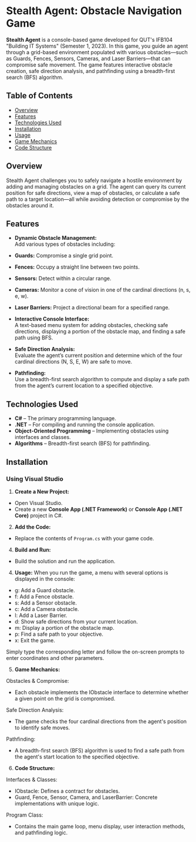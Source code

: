 # Stealth Agent: Obstacle Navigation Game

**Stealth Agent** is a console-based game developed for QUT's IFB104 "Building IT Systems" (Semester 1, 2023). In this game, you guide an agent through a grid-based environment populated with various obstacles—such as Guards, Fences, Sensors, Cameras, and Laser Barriers—that can compromise safe movement. The game features interactive obstacle creation, safe direction analysis, and pathfinding using a breadth-first search (BFS) algorithm.

## Table of Contents

- [Overview](#overview)
- [Features](#features)
- [Technologies Used](#technologies-used)
- [Installation](#installation)
- [Usage](#usage)
- [Game Mechanics](#game-mechanics)
- [Code Structure](#code-structure)


## Overview

Stealth Agent challenges you to safely navigate a hostile environment by adding and managing obstacles on a grid. The agent can query its current position for safe directions, view a map of obstacles, or calculate a safe path to a target location—all while avoiding detection or compromise by the obstacles around it.

## Features

- **Dynamic Obstacle Management:**  
Add various types of obstacles including:
- **Guards:** Compromise a single grid point.
- **Fences:** Occupy a straight line between two points.
- **Sensors:** Detect within a circular range.
- **Cameras:** Monitor a cone of vision in one of the cardinal directions (n, s, e, w).
- **Laser Barriers:** Project a directional beam for a specified range.

- **Interactive Console Interface:**  
A text-based menu system for adding obstacles, checking safe directions, displaying a portion of the obstacle map, and finding a safe path using BFS.

- **Safe Direction Analysis:**  
Evaluate the agent’s current position and determine which of the four cardinal directions (N, S, E, W) are safe to move.

- **Pathfinding:**  
Use a breadth-first search algorithm to compute and display a safe path from the agent’s current location to a specified objective.

## Technologies Used

- **C#** – The primary programming language.
- **.NET** – For compiling and running the console application.
- **Object-Oriented Programming** – Implementing obstacles using interfaces and classes.
- **Algorithms** – Breadth-first search (BFS) for pathfinding.

## Installation

### Using Visual Studio

1. **Create a New Project:**
- Open Visual Studio.
 - Create a new **Console App (.NET Framework)** or **Console App (.NET Core)** project in C#.

2. **Add the Code:**
 - Replace the contents of `Program.cs` with your game code.

4. **Build and Run:**
- Build the solution and run the application.

4. **Usage:**
When you run the game, a menu with several options is displayed in the console:

- g: Add a Guard obstacle.
- f: Add a Fence obstacle.
- s: Add a Sensor obstacle.
- c: Add a Camera obstacle.
- l: Add a Laser Barrier.
- d: Show safe directions from your current location.
- m: Display a portion of the obstacle map.
- p: Find a safe path to your objective.
- x: Exit the game.

Simply type the corresponding letter and follow the on-screen prompts to enter coordinates and other parameters.

5. **Game Mechanics:**

Obstacles & Compromise:
- Each obstacle implements the IObstacle interface to determine whether a given point on the grid is compromised.

Safe Direction Analysis:
- The game checks the four cardinal directions from the agent's position to identify safe moves.

Pathfinding:
- A breadth-first search (BFS) algorithm is used to find a safe path from the agent's start location to the specified objective.


6. **Code Structure:**

Interfaces & Classes:

- IObstacle: Defines a contract for obstacles.
- Guard, Fence, Sensor, Camera, and LaserBarrier: Concrete implementations with unique logic.

Program Class:

- Contains the main game loop, menu display, user interaction methods, and pathfinding logic.


